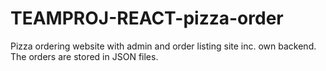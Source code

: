 # TEAMPROJ-REACT-pizza-order
Pizza ordering website with admin and order listing site inc. own backend. The orders are stored in JSON files.
